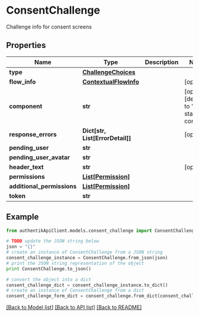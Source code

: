 # ConsentChallenge

Challenge info for consent screens

## Properties
Name | Type | Description | Notes
------------ | ------------- | ------------- | -------------
**type** | [**ChallengeChoices**](ChallengeChoices.md) |  | 
**flow_info** | [**ContextualFlowInfo**](ContextualFlowInfo.md) |  | [optional] 
**component** | **str** |  | [optional] [default to 'ak-stage-consent']
**response_errors** | **Dict[str, List[ErrorDetail]]** |  | [optional] 
**pending_user** | **str** |  | 
**pending_user_avatar** | **str** |  | 
**header_text** | **str** |  | [optional] 
**permissions** | [**List[Permission]**](Permission.md) |  | 
**additional_permissions** | [**List[Permission]**](Permission.md) |  | 
**token** | **str** |  | 

## Example

```python
from authentikApiClient.models.consent_challenge import ConsentChallenge

# TODO update the JSON string below
json = "{}"
# create an instance of ConsentChallenge from a JSON string
consent_challenge_instance = ConsentChallenge.from_json(json)
# print the JSON string representation of the object
print ConsentChallenge.to_json()

# convert the object into a dict
consent_challenge_dict = consent_challenge_instance.to_dict()
# create an instance of ConsentChallenge from a dict
consent_challenge_form_dict = consent_challenge.from_dict(consent_challenge_dict)
```
[[Back to Model list]](../README.md#documentation-for-models) [[Back to API list]](../README.md#documentation-for-api-endpoints) [[Back to README]](../README.md)


